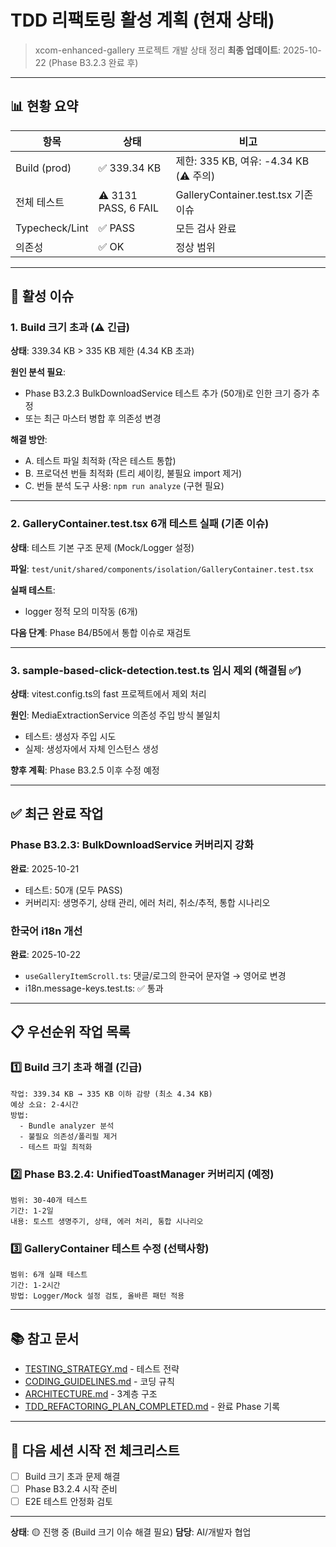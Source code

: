 # TDD 리팩토링 활성 계획 (현재 상태)

> xcom-enhanced-gallery 프로젝트 개발 상태 정리 **최종 업데이트**: 2025-10-22
> (Phase B3.2.3 완료 후)

---

## 📊 현황 요약

| 항목           | 상태                 | 비고                                   |
| -------------- | -------------------- | -------------------------------------- |
| Build (prod)   | ✅ 339.34 KB         | 제한: 335 KB, 여유: -4.34 KB (⚠️ 주의) |
| 전체 테스트    | ⚠️ 3131 PASS, 6 FAIL | GalleryContainer.test.tsx 기존 이슈    |
| Typecheck/Lint | ✅ PASS              | 모든 검사 완료                         |
| 의존성         | ✅ OK                | 정상 범위                              |

---

## 🔴 활성 이슈

### 1. Build 크기 초과 (⚠️ 긴급)

**상태**: 339.34 KB > 335 KB 제한 (4.34 KB 초과)

**원인 분석 필요**:

- Phase B3.2.3 BulkDownloadService 테스트 추가 (50개)로 인한 크기 증가 추정
- 또는 최근 마스터 병합 후 의존성 변경

**해결 방안**:

- A. 테스트 파일 최적화 (작은 테스트 통합)
- B. 프로덕션 번들 최적화 (트리 셰이킹, 불필요 import 제거)
- C. 번들 분석 도구 사용: `npm run analyze` (구현 필요)

---

### 2. GalleryContainer.test.tsx 6개 테스트 실패 (기존 이슈)

**상태**: 테스트 기본 구조 문제 (Mock/Logger 설정)

**파일**: `test/unit/shared/components/isolation/GalleryContainer.test.tsx`

**실패 테스트**:

- logger 정적 모의 미작동 (6개)

**다음 단계**: Phase B4/B5에서 통합 이슈로 재검토

---

### 3. sample-based-click-detection.test.ts 임시 제외 (해결됨 ✅)

**상태**: vitest.config.ts의 fast 프로젝트에서 제외 처리

**원인**: MediaExtractionService 의존성 주입 방식 불일치

- 테스트: 생성자 주입 시도
- 실제: 생성자에서 자체 인스턴스 생성

**향후 계획**: Phase B3.2.5 이후 수정 예정

---

## ✅ 최근 완료 작업

### Phase B3.2.3: BulkDownloadService 커버리지 강화

**완료**: 2025-10-21

- 테스트: 50개 (모두 PASS)
- 커버리지: 생명주기, 상태 관리, 에러 처리, 취소/추적, 통합 시나리오

### 한국어 i18n 개선

**완료**: 2025-10-22

- `useGalleryItemScroll.ts`: 댓글/로그의 한국어 문자열 → 영어로 변경
- i18n.message-keys.test.ts: ✅ 통과

---

## 📋 우선순위 작업 목록

### 1️⃣ Build 크기 초과 해결 (긴급)

```
작업: 339.34 KB → 335 KB 이하 감량 (최소 4.34 KB)
예상 소요: 2-4시간
방법:
  - Bundle analyzer 분석
  - 불필요 의존성/폴리필 제거
  - 테스트 파일 최적화
```

### 2️⃣ Phase B3.2.4: UnifiedToastManager 커버리지 (예정)

```
범위: 30-40개 테스트
기간: 1-2일
내용: 토스트 생명주기, 상태, 에러 처리, 통합 시나리오
```

### 3️⃣ GalleryContainer 테스트 수정 (선택사항)

```
범위: 6개 실패 테스트
기간: 1-2시간
방법: Logger/Mock 설정 검토, 올바른 패턴 적용
```

---

## 📚 참고 문서

- [TESTING_STRATEGY.md](./TESTING_STRATEGY.md) - 테스트 전략
- [CODING_GUIDELINES.md](./CODING_GUIDELINES.md) - 코딩 규칙
- [ARCHITECTURE.md](./ARCHITECTURE.md) - 3계층 구조
- [TDD_REFACTORING_PLAN_COMPLETED.md](./TDD_REFACTORING_PLAN_COMPLETED.md) -
  완료 Phase 기록

---

## 🎯 다음 세션 시작 전 체크리스트

- [ ] Build 크기 초과 문제 해결
- [ ] Phase B3.2.4 시작 준비
- [ ] E2E 테스트 안정화 검토

---

**상태**: 🟡 진행 중 (Build 크기 이슈 해결 필요) **담당**: AI/개발자 협업
